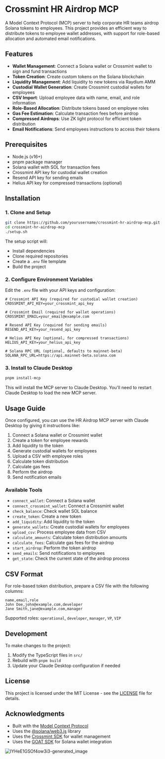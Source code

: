 # Crossmint HR Airdrop MCP

A Model Context Protocol (MCP) server to help corporate HR teams airdrop Solana tokens to employees. This project provides an efficient way to distribute tokens to employee wallet addresses, with support for role-based allocation and automated email notifications.

## Features

- **Wallet Management**: Connect a Solana wallet or Crossmint wallet to sign and fund transactions
- **Token Creation**: Create custom tokens on the Solana blockchain
- **Liquidity Management**: Add liquidity to new tokens via Raydium AMM
- **Custodial Wallet Generation**: Create Crossmint custodial wallets for employees
- **CSV Import**: Upload employee data with name, email, and role information
- **Role-Based Allocation**: Distribute tokens based on employee roles
- **Gas Fee Estimation**: Calculate transaction fees before airdrop
- **Compressed Airdrops**: Use ZK light protocol for efficient token distribution
- **Email Notifications**: Send employees instructions to access their tokens

## Prerequisites

- Node.js (v16+)
- pnpm package manager
- Solana wallet with SOL for transaction fees
- Crossmint API key for custodial wallet creation
- Resend API key for sending emails
- Helius API key for compressed transactions (optional)

## Installation

### 1. Clone and Setup

```bash
git clone https://github.com/yourusername/crossmint-hr-airdrop-mcp.git
cd crossmint-hr-airdrop-mcp
./setup.sh
```

The setup script will:
- Install dependencies
- Clone required repositories
- Create a `.env` file template
- Build the project

### 2. Configure Environment Variables

Edit the `.env` file with your API keys and configuration:

```
# Crossmint API Key (required for custodial wallet creation)
CROSSMINT_API_KEY=your_crossmint_api_key

# Crossmint Email (required for wallet operations)
CROSSMINT_EMAIL=your_email@example.com

# Resend API Key (required for sending emails)
RESEND_API_KEY=your_resend_api_key

# Helius API Key (optional, for compressed transactions)
HELIUS_API_KEY=your_helius_api_key

# Solana RPC URL (optional, defaults to mainnet-beta)
SOLANA_RPC_URL=https://api.mainnet-beta.solana.com
```

### 3. Install to Claude Desktop

```bash
pnpm install-mcp
```

This will install the MCP server to Claude Desktop. You'll need to restart Claude Desktop to load the new MCP server.

## Usage Guide

Once configured, you can use the HR Airdrop MCP server with Claude Desktop by giving it instructions like:

1. Connect a Solana wallet or Crossmint wallet
2. Create a token for employee rewards
3. Add liquidity to the token
4. Generate custodial wallets for employees 
5. Upload a CSV with employee roles
6. Calculate token distribution
7. Calculate gas fees
8. Perform the airdrop
9. Send notification emails

### Available Tools

- `connect_wallet`: Connect a Solana wallet
- `connect_crossmint_wallet`: Connect a Crossmint wallet
- `check_balance`: Check wallet SOL balance
- `create_token`: Create a new token
- `add_liquidity`: Add liquidity to the token
- `generate_wallets`: Create custodial wallets for employees
- `upload_csv`: Process employee data from CSV
- `calculate_amounts`: Calculate token distribution amounts
- `calculate_fees`: Calculate gas fees for the airdrop
- `start_airdrop`: Perform the token airdrop
- `send_emails`: Send notifications to employees
- `get_state`: Check the current state of the airdrop process

## CSV Format

For role-based token distribution, prepare a CSV file with the following columns:

```
name,email,role
John Doe,john@example.com,developer
Jane Smith,jane@example.com,manager
```

Supported roles: `operational`, `developer`, `manager`, `VP`, `VIP`

## Development

To make changes to the project:

1. Modify the TypeScript files in `src/`
2. Rebuild with `pnpm build`
3. Update your Claude Desktop configuration if needed

## License

This project is licensed under the MIT License - see the [LICENSE](LICENSE) file for details.

## Acknowledgments

- Built with the [Model Context Protocol](https://github.com/modelcontextprotocol)
- Uses the [@solana/web3.js](https://github.com/solana-labs/solana-web3.js) library
- Uses the [Crossmint SDK](https://github.com/Crossmint/crossmint-sdk) for wallet management
- Uses the [GOAT SDK](https://github.com/goat-sdk/goat) for Solana wallet integration

![IYHeE1GSOf4ow3i3-generated_image](https://github.com/user-attachments/assets/6d150a61-ea22-4b03-b09d-074b36435aab)

